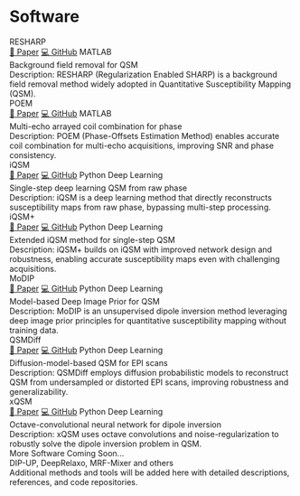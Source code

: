 # Software

<div class="software-list">

  <div class="software-card">
    <div class="software-header">
      <div class="software-title">RESHARP</div>
      <div class="software-actions">
        <a class="software-btn action" href="https://doi.org/10.1002/mrm.24765" target="_blank" rel="noopener">📄 Paper</a>
        <a class="software-btn action" href="#" target="_blank" rel="noopener">💻 GitHub</a>
        <span class="software-tag matlab">MATLAB</span>
      </div>
    </div>
    <div class="software-authors">Background field removal for QSM</div>
    <div class="software-venue">Description: RESHARP (Regularization Enabled SHARP) is a background field removal method widely adopted in Quantitative Susceptibility Mapping (QSM).</div>
  </div>

  <div class="software-card">
    <div class="software-header">
      <div class="software-title">POEM</div>
      <div class="software-actions">
        <a class="software-btn action" href="#" target="_blank" rel="noopener">📄 Paper</a>
        <a class="software-btn action" href="#" target="_blank" rel="noopener">💻 GitHub</a>
        <span class="software-tag matlab">MATLAB</span>
      </div>
    </div>
    <div class="software-authors">Multi-echo arrayed coil combination for phase</div>
    <div class="software-venue">Description: POEM (Phase-Offsets Estimation Method) enables accurate coil combination for multi-echo acquisitions, improving SNR and phase consistency.</div>
  </div>

  <div class="software-card">
    <div class="software-header">
      <div class="software-title">iQSM</div>
      <div class="software-actions">
        <a class="software-btn action" href="#" target="_blank" rel="noopener">📄 Paper</a>
        <a class="software-btn action" href="#" target="_blank" rel="noopener">💻 GitHub</a>
        <span class="software-tag python">Python</span>
        <span class="software-tag dl">Deep Learning</span>
      </div>
    </div>
    <div class="software-authors">Single-step deep learning QSM from raw phase</div>
    <div class="software-venue">Description: iQSM is a deep learning method that directly reconstructs susceptibility maps from raw phase, bypassing multi-step processing.</div>
  </div>

  <div class="software-card">
    <div class="software-header">
      <div class="software-title">iQSM+</div>
      <div class="software-actions">
        <a class="software-btn action" href="#" target="_blank" rel="noopener">📄 Paper</a>
        <a class="software-btn action" href="#" target="_blank" rel="noopener">💻 GitHub</a>
        <span class="software-tag python">Python</span>
        <span class="software-tag dl">Deep Learning</span>
      </div>
    </div>
    <div class="software-authors">Extended iQSM method for single-step QSM</div>
    <div class="software-venue">Description: iQSM+ builds on iQSM with improved network design and robustness, enabling accurate susceptibility maps even with challenging acquisitions.</div>
  </div>

  <div class="software-card">
    <div class="software-header">
      <div class="software-title">MoDIP</div>
      <div class="software-actions">
        <a class="software-btn action" href="#" target="_blank" rel="noopener">📄 Paper</a>
        <a class="software-btn action" href="#" target="_blank" rel="noopener">💻 GitHub</a>
        <span class="software-tag python">Python</span>
        <span class="software-tag dl">Deep Learning</span>
      </div>
    </div>
    <div class="software-authors">Model-based Deep Image Prior for QSM</div>
    <div class="software-venue">Description: MoDIP is an unsupervised dipole inversion method leveraging deep image prior principles for quantitative susceptibility mapping without training data.</div>
  </div>

  <div class="software-card">
    <div class="software-header">
      <div class="software-title">QSMDiff</div>
      <div class="software-actions">
        <a class="software-btn action" href="#" target="_blank" rel="noopener">📄 Paper</a>
        <a class="software-btn action" href="#" target="_blank" rel="noopener">💻 GitHub</a>
        <span class="software-tag python">Python</span>
        <span class="software-tag dl">Deep Learning</span>
      </div>
    </div>
    <div class="software-authors">Diffusion-model-based QSM for EPI scans</div>
    <div class="software-venue">Description: QSMDiff employs diffusion probabilistic models to reconstruct QSM from undersampled or distorted EPI scans, improving robustness and generalizability.</div>
  </div>

  <div class="software-card">
    <div class="software-header">
      <div class="software-title">xQSM</div>
      <div class="software-actions">
        <a class="software-btn action" href="#" target="_blank" rel="noopener">📄 Paper</a>
        <a class="software-btn action" href="#" target="_blank" rel="noopener">💻 GitHub</a>
        <span class="software-tag python">Python</span>
        <span class="software-tag dl">Deep Learning</span>
      </div>
    </div>
    <div class="software-authors">Octave-convolutional neural network for dipole inversion</div>
    <div class="software-venue">Description: xQSM uses octave convolutions and noise-regularization to robustly solve the dipole inversion problem in QSM.</div>
  </div>

  <div class="software-card">
    <div class="software-header">
      <div class="software-title">More Software Coming Soon...</div>
    </div>
    <div class="software-authors">DIP-UP, DeepRelaxo, MRF-Mixer and others</div>
    <div class="software-venue">Additional methods and tools will be added here with detailed descriptions, references, and code repositories.</div>
  </div>

</div>